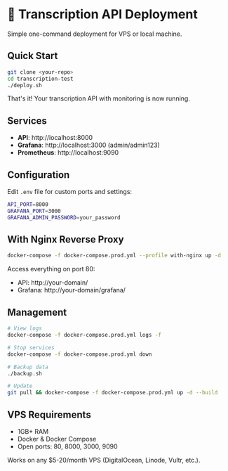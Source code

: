 # 🚀 Transcription API Deployment

Simple one-command deployment for VPS or local machine.

## Quick Start

```bash
git clone <your-repo>
cd transcription-test
./deploy.sh
```

That's it! Your transcription API with monitoring is now running.

## Services

- **API**: http://localhost:8000
- **Grafana**: http://localhost:3000 (admin/admin123)  
- **Prometheus**: http://localhost:9090

## Configuration

Edit `.env` file for custom ports and settings:

```bash
API_PORT=8000
GRAFANA_PORT=3000
GRAFANA_ADMIN_PASSWORD=your_password
```

## With Nginx Reverse Proxy

```bash
docker-compose -f docker-compose.prod.yml --profile with-nginx up -d
```

Access everything on port 80:
- API: http://your-domain/
- Grafana: http://your-domain/grafana/

## Management

```bash
# View logs
docker-compose -f docker-compose.prod.yml logs -f

# Stop services
docker-compose -f docker-compose.prod.yml down

# Backup data
./backup.sh

# Update
git pull && docker-compose -f docker-compose.prod.yml up -d --build
```

## VPS Requirements

- 1GB+ RAM
- Docker & Docker Compose
- Open ports: 80, 8000, 3000, 9090

Works on any $5-20/month VPS (DigitalOcean, Linode, Vultr, etc.). 